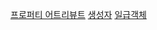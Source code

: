[프로퍼티 어트리뷰트](https://velog.io/@pkb0711/%ED%94%84%EB%A1%9C%ED%8D%BC%ED%8B%B0-%EC%96%B4%ED%8A%B8%EB%A6%AC%EB%B7%B0%ED%8A%B8)
[생성자]([https://velog.io/@pkb0711/%ED%94%84%EB%A1%9C%ED%8D%BC%ED%8B%B0-%EC%96%B4%ED%8A%B8%EB%A6%AC%EB%B7%B0%ED%8A%B8](https://velog.io/@pkb0711/%EC%83%9D%EC%84%B1%EC%9E%90-%ED%95%A8%EC%88%98%EC%97%90-%EC%9D%98%ED%95%9C-%EA%B0%9D%EC%B2%B4-%EC%83%9D%EC%84%B1)https://velog.io/@pkb0711/%EC%83%9D%EC%84%B1%EC%9E%90-%ED%95%A8%EC%88%98%EC%97%90-%EC%9D%98%ED%95%9C-%EA%B0%9D%EC%B2%B4-%EC%83%9D%EC%84%B1)
[일급객체](https://velog.io/@pkb0711/%ED%94%84%EB%A1%9C%ED%8D%BC%ED%8B%B0-%EC%96%B4%ED%8A%B8%EB%A6%AC%EB%B7%B0%ED%8A%B8)
